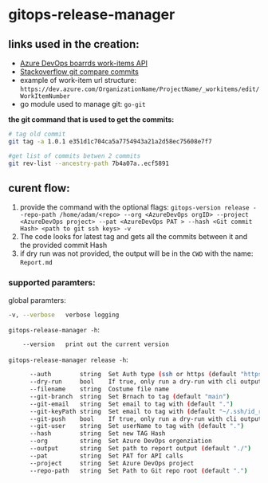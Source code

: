 # gitops-release-manager
## links used in the creation:
- [Azure DevOps boarrds work-items API](https://learn.microsoft.com/en-us/azure/devops/boards/work-items/work-item-url-hyperlink?view=azure-devops)
- [Stackoverflow git compare commits](https://stackoverflow.com/questions/18679870/list-commits-between-2-commit-hashes-in-git)
- example of work-item url structure: `https://dev.azure.com/OrganizationName/ProjectName/_workitems/edit/WorkItemNumber`
- go module used to manage git: `go-git` <br>

**the git command that is used to get the commits:**
```sh
# tag old commit
git tag -a 1.0.1 e351d1c704ca5a7754943a21a2d58ec75608e7f7

#get list of commits betwen 2 commits 
git rev-list --ancestry-path 7b4a07a..ecf5891
```
## curent flow:
1. provide the command with the optional flags: `gitops-version release --repo-path /home/adam/<repo> --org <AzureDevOps orgID> --project <AzureDevOps project> --pat <AzureDevOps PAT > --hash <Git commit Hash> <path to git ssh keys> -v`
1. The code looks for latest tag and gets all the commits between it and the provided commit Hash
1. if dry run was not provided, the output will be in the `CWD` with the name: `Report.md`
### supported paramters:
global paramters:
```sh
-v, --verbose   verbose logging
```
`gitops-release-manager -h`:
```sh
    --version   print out the current version
```
`gitops-release-manager release -h`:
```sh
      --auth        string  Set Auth type (ssh or https (default "https")
      --dry-run     bool    If true, only run a dry-run with cli output
      --filename    string  Costume file name
      --git-branch  string  Set Brnach to tag (default "main")
      --git-email   string  Set email to tag with (default ".")
      --git-keyPath string  Set email to tag with (default "~/.ssh/id_rsa")
      --git-push    bool    If true, only run a dry-run with cli output
      --git-user    string  Set userName to tag with (default ".")
      --hash        string  Set new TAG Hash
      --org         string  Set Azure DevOps orgenziation
      --output      string  Set path to report output (default "./")
      --pat         string  Set PAT for API calls
      --project     string  Set Azure DevOps project
      --repo-path   string  Set Path to Git repo root (default ".")
```